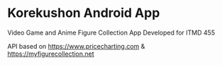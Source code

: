 # Korekushon Android App
Video Game and Anime Figure Collection App
Developed for ITMD 455

API based on https://www.pricecharting.com & https://myfigurecollection.net
